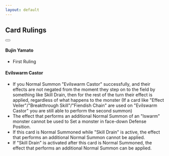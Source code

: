 ```yaml
---
layout: default
---
```


## Card Rulings

<!-- Back to top button -->
<button type="button" class="btn btn-floating btn-lg" id="btn-back-to-top"><span class="fa-solid fa-arrow-up"></span></button>

#### Bujin Yamato

-   First Ruling

#### Evilswarm Castor

-   If you Normal Summon "Evilswarm Castor" successfully, and their effects are not negated from the moment they step on to the field by something like Skill Drain, then for the rest of the turn their effect is applied, regardless of what happens to the monster (If a card like "Effect Veiler"/"Breakthrough Skill"/"Fiendish Chain" are used on "Evilswarm Castor" you are still able to perform the second summon)
-   The effect that performs an additional Normal Summon of an "lswarm" monster cannot be used to Set a monster in face-down Defense Position.
-   If this card is Normal Summoned while "Skill Drain" is active, the effect that performs an additional Normal Summon cannot be applied.
-   If "Skill Drain" is activated after this card is Normal Summoned, the effect that performs an additional Normal Summon can be applied.

<script src="scripts/btn-back-to-top.js"></script>